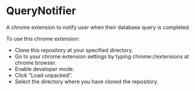 # QueryNotifier
A chrome extension to notify user when their database query is completed

To use this chrome extension:
- Clone this repository at your specified directory.
- Go to your chrome extension settings by typing chrome://extensions at chrome browser.
- Enable developer mode.
- Click "Load unpacked".
- Select the directory where you have cloned the repository.
